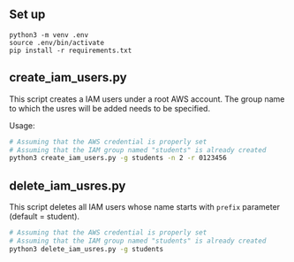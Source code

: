 ## Set up

```
python3 -m venv .env
source .env/bin/activate
pip install -r requirements.txt
```

## create_iam_users.py
This script creates a IAM users under a root AWS account.
The group name to which the usres will be added needs to be specified.

Usage:

```bash
# Assuming that the AWS credential is properly set
# Assuming that the IAM group named "students" is already created
python3 create_iam_users.py -g students -n 2 -r 0123456
```

## delete_iam_usres.py
This script deletes all IAM users whose name starts with `prefix` parameter (default = student).

```bash
# Assuming that the AWS credential is properly set
# Assuming that the IAM group named "students" is already created
python3 delete_iam_usres.py -g students
```
